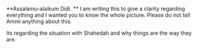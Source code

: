 **Assalamu-alaikum Didi.
**
I am writing this to give a clarity regarding everything and I wanted you to know the whole picture.
Please do not tell Ammi anything about this. 

Its regarding the situation with Shahedah and why things are the way they are.



